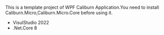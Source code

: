   This is a template project of WPF Caliburn Application.You need to install Caliburn.Micro,Caliburn.Micro.Core before using it.

  - VisulStudio 2022
  - .Net.Core 8


